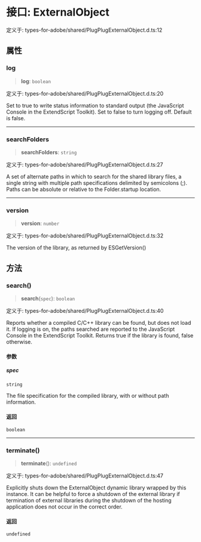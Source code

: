 # 接口: ExternalObject

定义于: types-for-adobe/shared/PlugPlugExternalObject.d.ts:12

## 属性

### log

> **log**: `boolean`

定义于: types-for-adobe/shared/PlugPlugExternalObject.d.ts:20

Set to true to write status information to standard output (the
JavaScript Console in the ExtendScript Toolkit). Set to false to turn
logging off. Default is false.

***

### searchFolders

> **searchFolders**: `string`

定义于: types-for-adobe/shared/PlugPlugExternalObject.d.ts:27

A set of alternate paths in which to search for the shared library files, a
single string with multiple path specifications delimited by semicolons
(;). Paths can be absolute or relative to the Folder.startup location.

***

### version

> **version**: `number`

定义于: types-for-adobe/shared/PlugPlugExternalObject.d.ts:32

The version of the library, as returned by ESGetVersion()

## 方法

### search()

> **search**(`spec`): `boolean`

定义于: types-for-adobe/shared/PlugPlugExternalObject.d.ts:40

Reports whether a compiled C/C++ library can be found, but does not load it. If logging is on, the
paths searched are reported to the JavaScript Console in the ExtendScript Toolkit.
Returns true if the library is found, false otherwise.

#### 参数

##### spec

`string`

The file specification for the compiled library, with or without path information.

#### 返回

`boolean`

***

### terminate()

> **terminate**(): `undefined`

定义于: types-for-adobe/shared/PlugPlugExternalObject.d.ts:47

Explicitly shuts down the ExternalObject dynamic library wrapped by this instance.
It can be helpful to force a shutdown of the external library if termination of external libraries during
the shutdown of the hosting application does not occur in the correct order.

#### 返回

`undefined`
